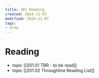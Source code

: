 ```yaml
---
title: 201 Reading
created: 2024-11-07
modified: 2024-11-07
tags: 
- area
---
```

# Reading
- topic [[201.01 TBR - to be read]]
- topic [[201.02 Throughline Reading List]]
